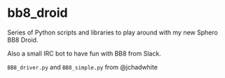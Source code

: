 # bb8_droid

Series of Python scripts and libraries to play around with my 
new Sphero BB8 Droid.  
  
Also a small IRC bot to have fun with BB8 from Slack.  
  

`BB8_driver.py` and `BB8_simple.py` from @jchadwhite
